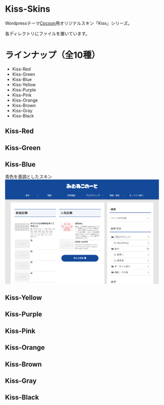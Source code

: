 # Kiss-Skins
Wordpressテーマ[Cocoon](https://wp-cocoon.com/)用オリジナルスキン「Kiss」シリーズ。

各ディレクトリにファイルを置いています。

# ラインナップ（全10種）
- Kiss-Red
- Kiss-Green
- Kiss-Blue
- Kiss-Yellow
- Kiss-Purple
- Kiss-Pink
- Kiss-Orange
- Kiss-Brown
- Kiss-Gray
- Kiss-Black

## Kiss-Red


## Kiss-Green


## Kiss-Blue
青色を基調としたスキン
![Kiss-Blueサンプル](thumbnails/Screen-Shot-Kiss-Blue.png)

## Kiss-Yellow


## Kiss-Purple


## Kiss-Pink


## Kiss-Orange


## Kiss-Brown


## Kiss-Gray


## Kiss-Black

